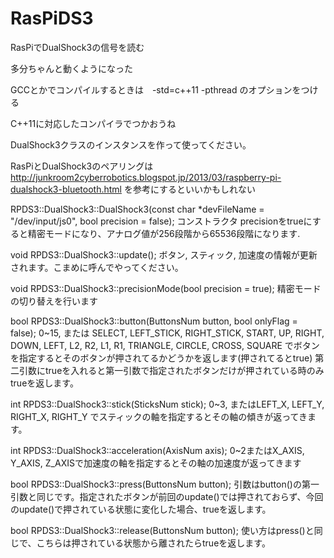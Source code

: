 # RasPiDS3
RasPiでDualShock3の信号を読む

多分ちゃんと動くようになった

GCCとかでコンパイルするときは　-std=c++11 -pthread のオプションをつける

C++11に対応したコンパイラでつかおうね

DualShock3クラスのインスタンスを作って使ってください。

RasPiとDualShock3のペアリングは http://junkroom2cyberrobotics.blogspot.jp/2013/03/raspberry-pi-dualshock3-bluetooth.html を参考にするといいかもしれない


RPDS3::DualShock3::DualShock3(const char *devFileName = "/dev/input/js0", bool precision = false);  コンストラクタ precisionをtrueにすると精密モードになり、アナログ値が256段階から65536段階になります.

void RPDS3::DualShock3::update(); ボタン, スティック, 加速度の情報が更新されます。こまめに呼んでやってください。

void RPDS3::DualShock3::precisionMode(bool precision = true); 精密モードの切り替えを行います

bool RPDS3::DualShock3::button(ButtonsNum button, bool onlyFlag = false); 0~15, または SELECT, LEFT_STICK, RIGHT_STICK, START, UP, RIGHT, DOWN, LEFT, L2, R2, L1, R1, TRIANGLE, CIRCLE, CROSS, SQUARE でボタンを指定するとそのボタンが押されてるかどうかを返します(押されてるとtrue) 第二引数にtrueを入れると第一引数で指定されたボタンだけが押されている時のみtrueを返します。

int RPDS3::DualShock3::stick(SticksNum stick); 0~3, またはLEFT_X, LEFT_Y, RIGHT_X, RIGHT_Y でスティックの軸を指定するとその軸の傾きが返ってきます。

int RPDS3::DualShock3::acceleration(AxisNum axis); 0~2またはX_AXIS, Y_AXIS, Z_AXISで加速度の軸を指定するとその軸の加速度が返ってきます

bool RPDS3::DualShock3::press(ButtonsNum button); 引数はbutton()の第一引数と同じです。指定されたボタンが前回のupdate()では押されておらず、今回のupdate()で押されている状態に変化した場合、trueを返します。

bool RPDS3::DualShock3::release(ButtonsNum button); 使い方はpress()と同じで、こちらは押されている状態から離されたらtrueを返します。

